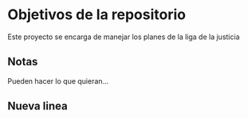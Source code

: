 # Objetivos de la repositorio

Este proyecto se encarga de manejar los planes de la liga de la justicia


## Notas
Pueden hacer lo que quieran...

## Nueva linea
